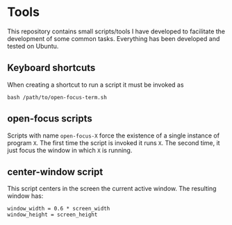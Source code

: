 # Tools
This repository contains small scripts/tools I have developed to facilitate the development of some common tasks. Everything has been developed and tested on Ubuntu.

## Keyboard shortcuts
When creating a shortcut to run a script it must be invoked as
```
bash /path/to/open-focus-term.sh
```

## open-focus scripts
Scripts with name `open-focus-X` force the existence of a single instance of program `X`. The first time the script is invoked it runs `X`. The second time, it just focus the window in which `X` is running.

## center-window script
This script centers in the screen the current active window. The resulting window has:
```
window_width = 0.6 * screen_width
window_height = screen_height
```